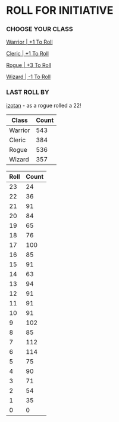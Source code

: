 # ROLL FOR INITIATIVE
### CHOOSE YOUR CLASS

[Warrior | +1 To Roll](https://github.com/benjaminsampica/benjaminsampica/issues/new?title=roll%7Cwarrior&body=Just+click+%27Submit+new+issue%27.)

[Cleric | +1 To Roll](https://github.com/benjaminsampica/benjaminsampica/issues/new?title=roll%7Ccleric&body=Just+click+%27Submit+new+issue%27.)

[Rogue | +3 To Roll](https://github.com/benjaminsampica/benjaminsampica/issues/new?title=roll%7Crogue&body=Just+click+%27Submit+new+issue%27.)

[Wizard | -1 To Roll](https://github.com/benjaminsampica/benjaminsampica/issues/new?title=roll%7Cwizard&body=Just+click+%27Submit+new+issue%27.)
### LAST ROLL BY
[izotan](https://www.github.com/izotan) - as a rogue rolled a 22!

|Class|Count|
|-|-|
|Warrior|543|
|Cleric|384|
|Rogue|536|
|Wizard|357|

|Roll|Count|
|-|-|
|23|24
|22|36
|21|91
|20|84
|19|65
|18|76
|17|100
|16|85
|15|91
|14|63
|13|94
|12|91
|11|91
|10|91
|9|102
|8|85
|7|112
|6|114
|5|75
|4|90
|3|71
|2|54
|1|35
|0|0
